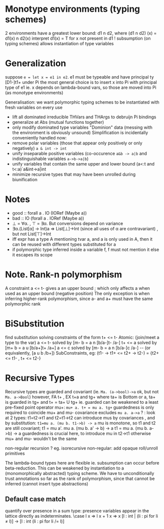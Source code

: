 # Monotype environments (typing schemes)
2 environments have a greatest lower bound: d1 n d2, where (d1 n d2) (x) = d1(x) n d2(x)
interpret d1(x) = T for x not present in d1
! subsumption (on typing schemes) allows instantiation of type variables

# Generalization
suppose `e = let x = e1 in e2`. e1 must be typeable and have principal ty [D1-]t1+ under Pi
the most general choice is to insert x into Pi with principal type of e1
ie. x depends on lambda-bound vars, so those are moved into Pi (as monotype environments)

Generalisation: we want polymorphic typing schemes to be instantiated with fresh variables on every use
  * lift all dominated irreducible THVars and THArgs to debruijn Pi bindings
  * generalize at Abs (mutual functions together)
  * only modify dominated type variables "Dominion" data (messing with the environment is obviously unsound)
Simplification is incidentally conveniently handled now:
  * remove polar variables (those that appear only positively or only negatively) `a & int -> int`
  * unify inseparable positive variables (co-occurence `a&b -> a|b` and indistinguishable variables `a->b->a|b`)
  * unify variables that contain the same upper and lower bound (a<:t and t<:a)`a&int->a|int
  * minimize recursive types that may have been unrolled during biunification

# Notes
  * good :: forall a . IO (IORef (Maybe a))
  * bad  :: IO (forall a . IORef (Maybe a))
  * ⊥ = ∀α. , ⊤ = ∃α. But conversions depend on variance
  * ∃α.(List[α] -> Int)a => List[⊥]->Int (since all uses of α are contravariant) , but not List[⊤]->Int
  * iff expr has a type A mentioning tvar a, and a is only used in A, then it can be reused with different types substituted for a
  * if polymorphic type inferred inside a variable f, f must not mention it else it escapes its scope

# Note. Rank-n polymorphism
A constraint a <= t- gives a an upper bound ;
which only affects a when used as an upper bound (negative position)
The only exception is when inferring higher-rank polymorphism,
since a- and a+ must have the same polymorphic rank

# BiSubstitution
find substitution solving constraints of the form t+ <= t-
Atomic: (join/meet a type to the var)
a  <= t- solved by [m- b = a n [b/a-]t- /a-]
t+ <= a  solved by [m+ b = a u [b/a+]t+ /a+]
a  <= c  solved by [m- b = a n [b/a-]c  /a-] -- (or equivalently,  [a u b /b+])
SubConstraints, eg: (t1- -> t1+ <= t2+ -> t2-) = {t2+ <= t1- , t+ <= t2-}


# Recursive Types
Recursive types are guarded and covariant
(ie. `Ma. (a->bool)->a` ok, but not `Ma. a->Bool`)
however,
FA t+ , EX t+a and tg+ where ta+ is Bottom or a,
ta+ is guarded in tg+ and t+ = ta+ U tg+
ie. guarded can be weakened to a least pre-fixed point operator mu+:
`mu+ a. t+ = mu a. tg+`
guardedness is only required to coincide mu+ and mu-
covariance excludes `mu a. a->a` ?
: look at 2 types: t1=t2->t1 and t2=t1->t2
can introduce mus by covariances , and
by substitution: `t1=mu a. (mu b. t1->b) -> a`
mu is monotone, so t1 and t2 are still covariant;
t1 = mu a'. mu a. (mu b. a' -> b) -> a
t1 = mu a. (mu b. a->b) -> a
guardedness is crucial here, to introduce mu in t2->t1
otherwise mu+ and mu- wouldn't be the same

non-regular recursion ?
eg. isorecursive non-regular: add opaque roll/unroll primitives

The lambda-bound types here are flexible ie. subsumption can occur before beta-reduction. This can be weakened by instantiation to a (monomorphically abstracted) typing scheme.
We have to unconditionally trust annotations so far as the rank of polymorphism, since that cannot be inferred (cannot insert type abstractions)

## Default case match
quantify over presence in a sum type: presence variables appear in the lattice directly as indeterminates.
\case
  l x => l x + 1
  x   => x
  [l : int | (li : pi for li ≠ l)] → [l : int (li : pi for li /= l)]
